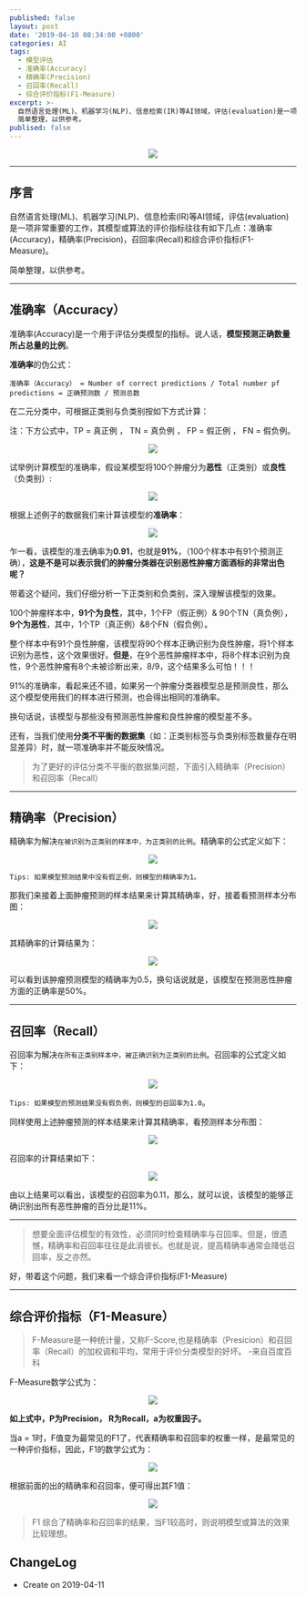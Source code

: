 ```yaml
---
published: false
layout: post
date: '2019-04-10 08:34:00 +0800'
categories: AI
tags:
  - 模型评估
  - 准确率(Accuracy)
  - 精确率(Precision)
  - 召回率(Recall)
  - 综合评价指标(F1-Measure)
excerpt: >-
  自然语言处理(ML)、机器学习(NLP)、信息检索(IR)等AI领域，评估(evaluation)是一项非常重要的工作，其模型或算法的评价指标往往有如下几点：准确率(Accuracy)，精确率(Precision)，召回率(Recall)和综合评价指标(F1-Measure)。
  简单整理，以供参考。
publised: false
---
```

<div align="center"><img src="https://www.bobinsun.cn/assets/images/logo-top.jpg"/></div>

---

## 序言

自然语言处理(ML)、机器学习(NLP)、信息检索(IR)等AI领域，评估(evaluation)是一项非常重要的工作，其模型或算法的评价指标往往有如下几点：准确率(Accuracy)，精确率(Precision)，召回率(Recall)和综合评价指标(F1-Measure)。

简单整理，以供参考。

---

## 准确率（Accuracy）

准确率(Accuracy)是一个用于评估分类模型的指标。说人话，**模型预测正确数量所占总量的比例**。

**准确率**的伪公式：

```
准确率（Accuracy） = Number of correct predictions / Total number pf predictions = 正确预测数 / 预测总数
```

在二元分类中，可根据正类别与负类别按如下方式计算：

注：下方公式中，TP = 真正例 ， TN = 真负例 ， FP = 假正例 ， FN = 假负例。

<div align="center"><img src="https://www.bobinsun.cn/assets/images/accuracy_01.png"/></div>

试举例计算模型的准确率，假设某模型将100个肿瘤分为**恶性**（正类别）或**良性**（负类别）:

<div align="center"><img src="https://www.bobinsun.cn/assets/images/accuracy_eg_01.png"/></div>

根据上述例子的数据我们来计算该模型的**准确率**：

<div align="center"><img src="https://www.bobinsun.cn/assets/images/accuracy_02.png"/></div>

乍一看，该模型的准去确率为**0.91**，也就是**91%**，（100个样本中有91个预测正确），**这是不是可以表示我们的肿瘤分类器在识别恶性肿瘤方面酒标的非常出色呢？**

带着这个疑问，我们仔细分析一下正类别和负类别，深入理解该模型的效果。

100个肿瘤样本中，**91个为良性**，其中，1个FP（假正例）& 90个TN（真负例），**9个为恶性**，其中，1个TP（真正例）&8个FN（假负例）。

整个样本中有91个良性肿瘤，该模型将90个样本正确识别为良性肿瘤，将1个样本识别为恶性，这个效果很好。**但是**，在9个恶性肿瘤样本中，将8个样本识别为良性，9个恶性肿瘤有8个未被诊断出来，8/9，这个结果多么可怕！！！

91%的准确率，看起来还不错，如果另一个肿瘤分类器模型总是预测良性，那么这个模型使用我们的样本进行预测，也会得出相同的准确率。

换句话说，该模型与那些没有预测恶性肿瘤和良性肿瘤的模型差不多。

还有，当我们使用**分类不平衡的数据集**（如：正类别标签与负类别标签数量存在明显差异）时，就一项准确率并不能反映情况。

> 为了更好的评估分类不平衡的数据集问题，下面引入精确率（Precision）和召回率（Recall）

---

## 精确率（Precision）

精确率为解决`在被识别为正类别的样本中，为正类别的比例`。精确率的公式定义如下：

<div align="center"><img src="https://www.bobinsun.cn/assets/images/precision_01.png"/></div>

`Tips: 如果模型预测结果中没有假正例，则模型的精确率为1。`

那我们来接着上面肿瘤预测的样本结果来计算其精确率，好，接着看预测样本分布图：

<div align="center"><img src="https://www.bobinsun.cn/assets/images/precision_eg_01.png"/></div>

其精确率的计算结果为：

<div align="center"><img src="https://www.bobinsun.cn/assets/images/precision02.png"/></div>

可以看到该肿瘤预测模型的精确率为0.5，换句话说就是，该模型在预测恶性肿瘤方面的正确率是50%。

---

## 召回率（Recall）

召回率为解决`在所有正类别样本中，被正确识别为正类别的比例`。召回率的公式定义如下：

<div align="center"><img src="https://www.bobinsun.cn/assets/images/recall_01.png"/></div>

`Tips: 如果模型的预测结果没有假负例，则模型的召回率为1.0`。

同样使用上述肿瘤预测的样本结果来计算其精确率，看预测样本分布图：

<div align="center"><img src="https://www.bobinsun.cn/assets/images/recall_eg_01.png"/></div>

召回率的计算结果如下：

<div align="center"><img src="https://www.bobinsun.cn/assets/images/recall_02.png"/></div>

由以上结果可以看出，该模型的召回率为0.11，那么，就可以说，该模型的能够正确识别出所有恶性肿瘤的百分比是11%。

---

> 想要全面评估模型的有效性，必须同时检查精确率与召回率。但是，很遗憾，精确率和召回率往往是此消彼长。也就是说，提高精确率通常会降低召回率，反之亦然。 

好，带着这个问题，我们来看一个综合评价指标(F1-Measure)

---

## 综合评价指标（F1-Measure）

> F-Measure是一种统计量，又称F-Score,也是精确率（Presicion）和召回率（Recall）的加权调和平均，常用于评价分类模型的好坏。			-来自百度百科

F-Measure数学公式为：

<div align="center"><img src="https://www.bobinsun.cn/assets/images/f1_measure_01.png"/></div>

**如上式中，P为Precision， R为Recall，a为权重因子。**

当a = 1时，F值变为最常见的F1了，代表精确率和召回率的权重一样，是最常见的一种评价指标，因此，F1的数学公式为：

<div align="center"><img src="https://www.bobinsun.cn/assets/images/f1_measure_02.png"/></div>

根据前面的出的精确率和召回率，便可得出其F1值：

<div align="center"><img src="https://www.bobinsun.cn/assets/images/f1_measure_03.png"/></div>

> F1 综合了精确率和召回率的结果，当F1较高时，则说明模型或算法的效果比较理想。

## ChangeLog

* Create on 2019-04-11